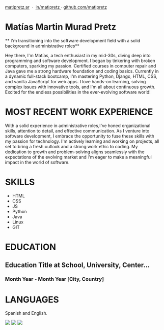 [matipretz.ar](https://matipretz.ar/)  ·  [in/matipretz ](https://www.linkedin.com/in/matipretz/) · [github.com/matipretz](https://github.com/matipretz)

# Matías Martin Murad Pretz

** I'm transitioning into the software development field with a solid background in administrative roles**

Hey there, I'm Matías, a tech enthusiast in my mid-30s, diving deep into programming and software development. I began by tinkering with broken computers, sparking my passion. Certified courses in computer repair and Java gave me a strong hardware foundation and coding basics. Currently in a dynamic full-stack bootcamp, I'm mastering Python, Django, HTML, CSS, and vanilla JavaScript for web apps. I love hands-on learning, solving complex issues with innovative tools, and I'm all about continuous growth. Excited for the endless possibilities in the ever-evolving software world!

# MOST RECENT WORK EXPERIENCE

With a solid experience in administrative roles,I've honed organizational skills, attention to detail, and effective communication. As I venture into software development, I embrace the opportunity to fuse these skills with my passion for technology. I'm actively learning and working on projects, all set to bring a fresh outlook and a strong work ethic to coding. My dedication to growth and problem-solving aligns seamlessly with the expectations of the evolving market and I'm eager to make a meaningful impact in the world of software.

# SKILLS

- HTML
- CSS
- JS
- Python
- Java
- Linux
- GIT

# EDUCATION

## **Education Title** at School, University, Center…

### Month Year - Month Year [City, Country]

# LANGUAGES

Spanish and English.



![](http://github-profile-summary-cards.vercel.app/api/cards/profile-details?username=matipretz&theme=dark)
![](http://github-profile-summary-cards.vercel.app/api/cards/most-commit-language?username=matipretz&theme=dark)
![](http://github-profile-summary-cards.vercel.app/api/cards/stats?username=matipretz&theme=dark)
